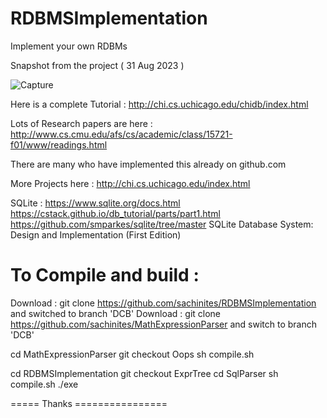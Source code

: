 # RDBMSImplementation
Implement your own RDBMs

Snapshot from the project ( 31 Aug 2023 )

![Capture](https://github.com/sachinites/RDBMSImplementation/assets/17794924/d052caa5-5734-41a7-b00a-c04f1243b821)



Here is a complete Tutorial : http://chi.cs.uchicago.edu/chidb/index.html

Lots of Research papers are here : http://www.cs.cmu.edu/afs/cs/academic/class/15721-f01/www/readings.html

There are many who have implemented this already on github.com

More Projects here : http://chi.cs.uchicago.edu/index.html

SQLite :
https://www.sqlite.org/docs.html
https://cstack.github.io/db_tutorial/parts/part1.html
https://github.com/smparkes/sqlite/tree/master
SQLite Database System: Design and Implementation (First Edition)

To Compile and build :
=====================

Download :  git clone https://github.com/sachinites/RDBMSImplementation and switched to branch 'DCB'
Download : git clone https://github.com/sachinites/MathExpressionParser and switch to branch 'DCB'

cd MathExpressionParser 
git checkout Oops
sh compile.sh

cd RDBMSImplementation
git checkout ExprTree
cd SqlParser
sh compile.sh
./exe 


===== Thanks ================
